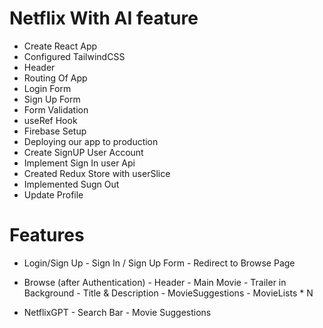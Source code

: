 # Netflix With AI feature

- Create React App
- Configured TailwindCSS
- Header
- Routing Of App
- Login Form
- Sign Up Form
- Form Validation
- useRef Hook
- Firebase Setup
- Deploying our app to production
- Create SignUP User Account
- Implement Sign In user Api
- Created Redux Store with userSlice
- Implemented Sugn Out 
- Update Profile


 # Features
  - Login/Sign Up
        - Sign In / Sign Up Form
        - Redirect to Browse Page 
  - Browse (after Authentication)
        - Header
        - Main Movie
              - Trailer in Background
              - Title & Description
              - MovieSuggestions
                     - MovieLists * N

  -  NetflixGPT 
         - Search Bar
         - Movie Suggestions                  